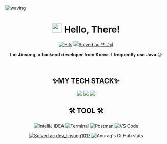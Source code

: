 ![waving](https://capsule-render.vercel.app/api?type=Waving&height=300&width=200&text=JINSUNG&desc=Wut%20matters%20is%20the%20indomitable%20spirit&descAlignY=60&fontAlign=50&fontSize=50&fontAlignY=40&color=gradient&animation=fadeIn&fontColor=#d1d1d1)
<div align="center">
   <h1><img src="https://user-images.githubusercontent.com/76584961/216099537-e1b5f736-96a4-4dee-94f3-5f040a105cfa.gif" style="height: 30px"/> Hello, There!</h1>

[![Hits](https://hits.seeyoufarm.com/api/count/incr/badge.svg?url=https%3A%2F%2Fgithub.com%2FJoojinsung&count_bg=%238C9FE1&title_bg=%2316AC7D&icon=&icon_color=%239C1B1B&title=hits&edge_flat=false)](https://hits.seeyoufarm.com) 
[![Solved.ac 프로필](http://mazassumnida.wtf/api/mini/generate_badge?boj=dev_jinsung1017)](https://github.com/mazassumnida/dev_jinsung1017)


<p>
   𝐈'𝐦 𝐉𝐢𝐧𝐬𝐮𝐧𝐠, 𝐚 𝐛𝐚𝐜𝐤𝐞𝐧𝐝 𝐝𝐞𝐯𝐞𝐥𝐨𝐩𝐞𝐫 𝐟𝐫𝐨𝐦 𝐊𝐨𝐫𝐞𝐚. 𝐈 𝐟𝐫𝐞𝐪𝐮𝐞𝐧𝐭𝐥𝐲 𝐮𝐬𝐞 𝐉𝐚𝐯𝐚.😉
</p>

<br>

<h2>✨MY TECH STACK✨</h2>


<p>
    <img src="https://skillicons.dev/icons?i=java,spring,kotlin&perline=7"/>
    <img src="https://skillicons.dev/icons?i=html,css,javascript,vue&perline=7"/>
    <img src="https://skillicons.dev/icons?i=mysql,aws&perline=7"/>
</p>

<h2>🛠️ TOOL 🛠️</h2>

![IntelliJ IDEA](https://img.shields.io/badge/-IntelliJ%20IDEA-5849BE?style=flat-square&logo=intellij-idea&logoColor=white)
![Terminal](https://img.shields.io/badge/-Terminal-4D4D4D?style=flat-square&logo=powershell&logoColor=white)
![Postman](https://img.shields.io/badge/-Postman-FF6C37?style=flat-square&logo=postman&logoColor=white)
![VS Code](https://img.shields.io/badge/-VS%20Code-007ACC?style=flat-square&logo=visual-studio-code&logoColor=white)
</div>

<div align="center">
  <a href="https://solved.ac/dev.jinsung7605">
    <img src="http://mazassumnida.wtf/api/v2/generate_badge?boj=dev_jinsung1017" alt="Solved.ac dev_jinsung1017" />
  </a>
  <img src="https://github-readme-stats.vercel.app/api?username=Joojinsung&show_icons=true&theme=dark" alt="Anurag's GitHub stats" />
</div>
